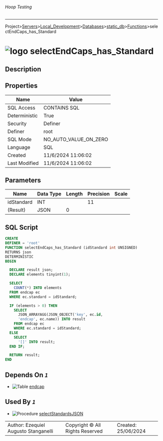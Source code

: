 ###### Hoop Testing
___
Project>[Servers](../../../../Servers.md)>[Local_Development](../../../Local_Development.md)>[Databases](../../Databases.md)>[static_db](../static_db.md)>[Functions](Functions.md)>selectEndCaps_has_Standard


# ![logo](../../../../../Images/function64.svg) selectEndCaps_has_Standard

## <a name="#Description"></a>Description
> 
## <a name="#Properties"></a>Properties
|Name|Value|
|---|---|
|SQL Access|CONTAINS SQL|
|Deterministic|True|
|Security|Definer|
|Definer|root|
|SQL Mode|NO_AUTO_VALUE_ON_ZERO|
|Language|SQL|
|Created|11/6/2024 11:06:02|
|Last Modified|11/6/2024 11:06:02|


## <a name="#Parameters"></a>Parameters
|Name|Data Type|Length|Precision|Scale|
|---|---|---|---|---|
|idStandard|INT||11||
|(Result)|JSON|0|||

## <a name="#SqlScript"></a>SQL Script
```SQL
CREATE
DEFINER = 'root'
FUNCTION selectEndCaps_has_Standard (idStandard int UNSIGNED)
RETURNS json
DETERMINISTIC
BEGIN

  DECLARE result json;
  DECLARE elements tinyint(1);

  SELECT
    COUNT(*) INTO elements
  FROM endcap ec
  WHERE ec.standard = idStandard;

  IF (elements > 0) THEN
    SELECT
      JSON_ARRAYAGG(JSON_OBJECT('key', ec.id,
      'endcap', ec.name)) INTO result
    FROM endcap ec
    WHERE ec.standard = idStandard;
  ELSE
    SELECT
      '[]' INTO result;
  END IF;

  RETURN result;
END
```

## <a name="#DependsOn"></a>Depends On _`1`_
- ![Table](../../../../../Images/table.svg) [endcap](../Tables/endcap.md)


## <a name="#UsedBy"></a>Used By _`1`_
- ![Procedure](../../../../../Images/procedure.svg) [selectStandardsJSON](../Procedures/selectStandardsJSON.md)


||||
|---|---|---|
|Author: Ezequiel Augusto Stanganelli|Copyright © All Rights Reserved|Created: 25/06/2024|